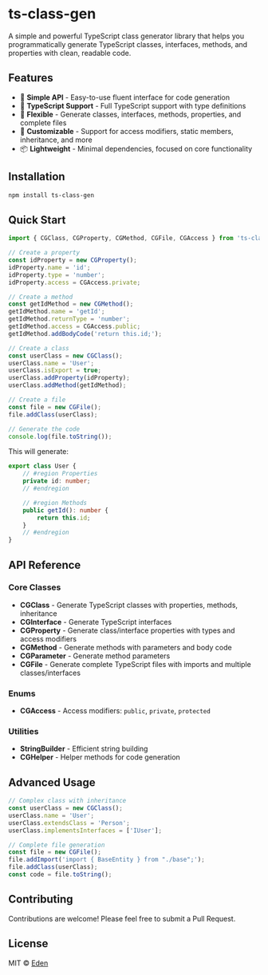 # ts-class-gen

A simple and powerful TypeScript class generator library that helps you programmatically generate TypeScript classes, interfaces, methods, and properties with clean, readable code.

## Features

- 🚀 **Simple API** - Easy-to-use fluent interface for code generation
- 📝 **TypeScript Support** - Full TypeScript support with type definitions
- 🎯 **Flexible** - Generate classes, interfaces, methods, properties, and complete files
- 🔧 **Customizable** - Support for access modifiers, static members, inheritance, and more
- 📦 **Lightweight** - Minimal dependencies, focused on core functionality

## Installation

```bash
npm install ts-class-gen
```

## Quick Start

```typescript
import { CGClass, CGProperty, CGMethod, CGFile, CGAccess } from 'ts-class-gen';

// Create a property
const idProperty = new CGProperty();
idProperty.name = 'id';
idProperty.type = 'number';
idProperty.access = CGAccess.private;

// Create a method
const getIdMethod = new CGMethod();
getIdMethod.name = 'getId';
getIdMethod.returnType = 'number';
getIdMethod.access = CGAccess.public;
getIdMethod.addBodyCode('return this.id;');

// Create a class
const userClass = new CGClass();
userClass.name = 'User';
userClass.isExport = true;
userClass.addProperty(idProperty);
userClass.addMethod(getIdMethod);

// Create a file
const file = new CGFile();
file.addClass(userClass);

// Generate the code
console.log(file.toString());
```

This will generate:

```typescript
export class User {
    // #region Properties
    private id: number;
    // #endregion

    // #region Methods
    public getId(): number {
        return this.id;
    }
    // #endregion
}
```

## API Reference

### Core Classes

- **CGClass** - Generate TypeScript classes with properties, methods, inheritance
- **CGInterface** - Generate TypeScript interfaces
- **CGProperty** - Generate class/interface properties with types and access modifiers
- **CGMethod** - Generate methods with parameters and body code
- **CGParameter** - Generate method parameters
- **CGFile** - Generate complete TypeScript files with imports and multiple classes/interfaces

### Enums

- **CGAccess** - Access modifiers: `public`, `private`, `protected`

### Utilities

- **StringBuilder** - Efficient string building
- **CGHelper** - Helper methods for code generation

## Advanced Usage

```typescript
// Complex class with inheritance
const userClass = new CGClass();
userClass.name = 'User';
userClass.extendsClass = 'Person';
userClass.implementsInterfaces = ['IUser'];

// Complete file generation
const file = new CGFile();
file.addImport('import { BaseEntity } from "./base";');
file.addClass(userClass);
const code = file.toString();
```

## Contributing

Contributions are welcome! Please feel free to submit a Pull Request.

## License

MIT © [Eden](https://github.com/LZhenHong)
